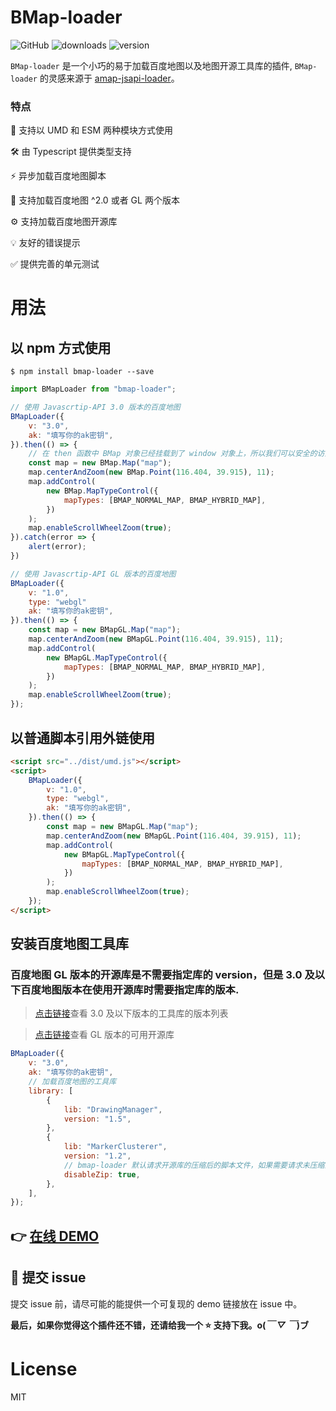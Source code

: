# BMap-loader

![GitHub](https://img.shields.io/github/license/yinguobing/cnn-facial-landmark)
![downloads](https://img.shields.io/npm/dt/bmap-loader.svg)
![version](https://img.shields.io/npm/v/bmap-loader)

`BMap-loader` 是一个小巧的易于加载百度地图以及地图开源工具库的插件, `BMap-loader` 的灵感来源于 [amap-jsapi-loader](https://www.npmjs.com/package/@amap/amap-jsapi-loader)。

### 特点

🎨 支持以 UMD 和 ESM 两种模块方式使用

🛠️ 由 Typescript 提供类型支持

⚡ 异步加载百度地图脚本

🌱 支持加载百度地图 ^2.0 或者 GL 两个版本

⚙️ 支持加载百度地图开源库

💡 友好的错误提示

✅ 提供完善的单元测试

# 用法

## 以 npm 方式使用

```shell
$ npm install bmap-loader --save
```

```js
import BMapLoader from "bmap-loader";

// 使用 Javascrtip-API 3.0 版本的百度地图
BMapLoader({
    v: "3.0",
    ak: "填写你的ak密钥",
}).then(() => {
    // 在 then 函数中 BMap 对象已经挂载到了 window 对象上，所以我们可以安全的访问 BMap 对象的属性和方法
    const map = new BMap.Map("map");
    map.centerAndZoom(new BMap.Point(116.404, 39.915), 11);
    map.addControl(
        new BMap.MapTypeControl({
            mapTypes: [BMAP_NORMAL_MAP, BMAP_HYBRID_MAP],
        })
    );
    map.enableScrollWheelZoom(true);
}).catch(error => {
    alert(error);
})

// 使用 Javascrtip-API GL 版本的百度地图
BMapLoader({
    v: "1.0",
    type: "webgl"
    ak: "填写你的ak密钥",
}).then(() => {
    const map = new BMapGL.Map("map");
    map.centerAndZoom(new BMapGL.Point(116.404, 39.915), 11);
    map.addControl(
        new BMapGL.MapTypeControl({
            mapTypes: [BMAP_NORMAL_MAP, BMAP_HYBRID_MAP],
        })
    );
    map.enableScrollWheelZoom(true);
});
```

## 以普通脚本引用外链使用

```html
<script src="../dist/umd.js"></script>
<script>
    BMapLoader({
        v: "1.0",
        type: "webgl",
        ak: "填写你的ak密钥",
    }).then(() => {
        const map = new BMapGL.Map("map");
        map.centerAndZoom(new BMapGL.Point(116.404, 39.915), 11);
        map.addControl(
            new BMapGL.MapTypeControl({
                mapTypes: [BMAP_NORMAL_MAP, BMAP_HYBRID_MAP],
            })
        );
        map.enableScrollWheelZoom(true);
    });
</script>
```

## 安装百度地图工具库

### 百度地图 GL 版本的开源库是不需要指定库的 version，但是 3.0 及以下百度地图版本在使用开源库时需要指定库的版本.

> [点击链接](https://lbsyun.baidu.com/index.php?title=jspopular3.0/openlibrary)查看 3.0 及以下版本的工具库的版本列表

> [点击链接](https://github.com/huiyan-fe/BMapGLLib)查看 GL 版本的可用开源库

```js
BMapLoader({
    v: "3.0",
    ak: "填写你的ak密钥",
    // 加载百度地图的工具库
    library: [
        {
            lib: "DrawingManager",
            version: "1.5",
        },
        {
            lib: "MarkerClusterer",
            version: "1.2",
            // bmap-loader 默认请求开源库的压缩后的脚本文件，如果需要请求未压缩的源文件，设置 `disableZip: true` 即可。
            disableZip: true,
        },
    ],
});
```

## 👉 [在线 DEMO](https://codesandbox.io/s/sad-firefly-nvbl4c?file=/src/App.vue)

## 🐛 提交 issue

提交 issue 前，请尽可能的能提供一个可复现的 demo 链接放在 issue 中。

**最后，如果你觉得这个插件还不错，还请给我一个 ⭐ 支持下我。o(_￣ ▽ ￣_)ブ**

# License

MIT
